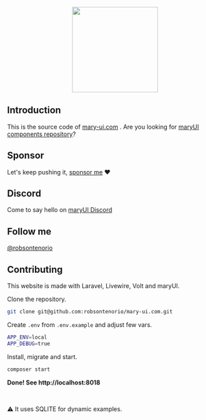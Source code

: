<p align="center"><img width="200" src="public/mary.png"></p>

## Introduction

This is the source code of [mary-ui.com](https://mary-ui.com) . Are you looking for [maryUI components repository](https://github.com/robsontenorio/mary)?

## Sponsor

Let's keep pushing it, [sponsor me](https://github.com/sponsors/robsontenorio) ❤️

## Discord

Come to say hello on [maryUI Discord](https://discord.gg/c2Dv8T2X2s)

## Follow me

[@robsontenorio](https://twitter.com/robsontenorio)

## Contributing

This website is made with Laravel, Livewire, Volt and maryUI.

Clone the repository.

```bash
git clone git@github.com:robsontenorio/mary-ui.com.git
```

Create `.env` from `.env.example` and adjust few vars.

```bash
APP_ENV=local
APP_DEBUG=true
```

Install, migrate and start.

```bash
composer start
```

**Done! See http://localhost:8018**

<br>

:warning: It uses SQLITE for dynamic examples.
